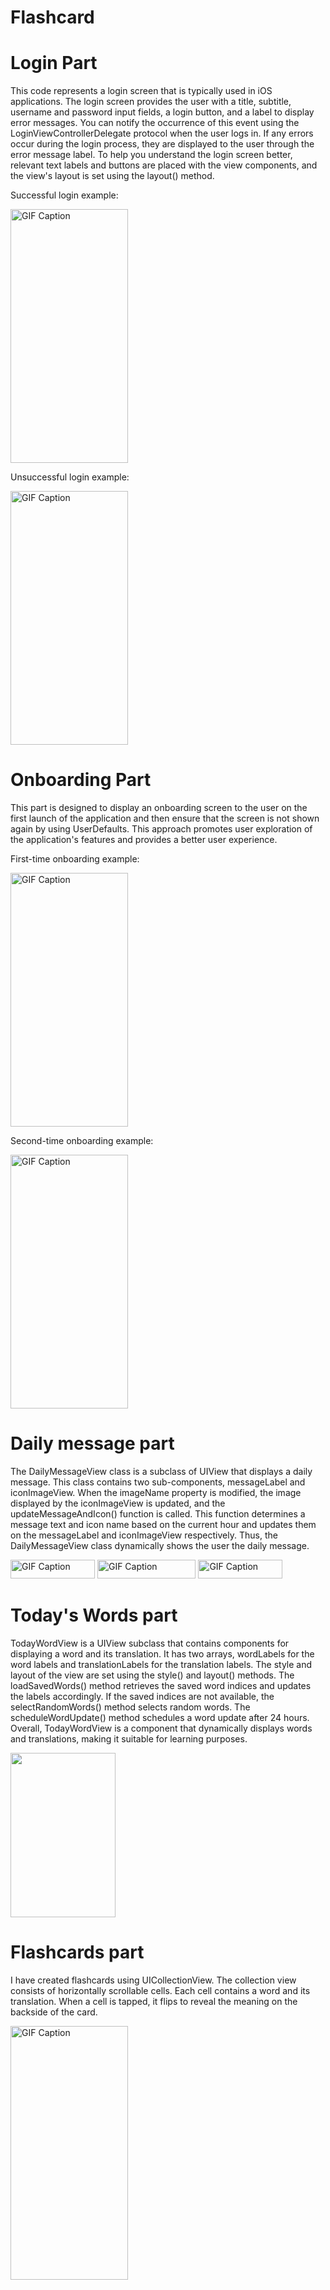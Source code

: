 # Flashcard

# Login Part

This code represents a login screen that is typically used in iOS applications. The login screen provides the user with a title, subtitle, username and password input fields, a login button, and a label to display error messages. You can notify the occurrence of this event using the LoginViewControllerDelegate protocol when the user logs in. If any errors occur during the login process, they are displayed to the user through the error message label. To help you understand the login screen better, relevant text labels and buttons are placed with the view components, and the view's layout is set using the layout() method.

Successful login example:

<img src="https://github.com/YusuFKaan48/Flashcard/assets/111217286/832ee95f-61cf-4bb5-8959-ab693e0bb13f" alt="GIF Caption" width="187.5" height="406">

Unsuccessful login example:

<img src="https://github.com/YusuFKaan48/Flashcard/assets/111217286/26f82856-917e-41cf-a85d-9ac683743371" alt="GIF Caption" width="187.5" height="406">

# Onboarding Part

This part is designed to display an onboarding screen to the user on the first launch of the application and then ensure that the screen is not shown again by using UserDefaults. This approach promotes user exploration of the application's features and provides a better user experience.

First-time onboarding example:

<img src="https://github.com/YusuFKaan48/Flashcard/assets/111217286/07fe531d-47d8-414c-86b3-902efa414b60" alt="GIF Caption" width="187.5" height="406">

Second-time onboarding example:

<img src="https://github.com/YusuFKaan48/Flashcard/assets/111217286/b22cb70a-b00e-4407-89c6-0f6d22703138" alt="GIF Caption" width="187.5" height="406">

# Daily message part

The DailyMessageView class is a subclass of UIView that displays a daily message. This class contains two sub-components, messageLabel and iconImageView. When the imageName property is modified, the image displayed by the iconImageView is updated, and the updateMessageAndIcon() function is called. This function determines a message text and icon name based on the current hour and updates them on the messageLabel and iconImageView respectively. Thus, the DailyMessageView class dynamically shows the user the daily message.

<img src="https://github.com/YusuFKaan48/Flashcard/assets/111217286/40a0fc4c-120c-4294-8e6f-086bb16257a9" alt="GIF Caption" width="135" height="30">

<img src="https://github.com/YusuFKaan48/Flashcard/assets/111217286/04bc819a-16b8-4ff1-9df4-394f45e8e019" alt="GIF Caption" width="157.5" height="30">

<img src="https://github.com/YusuFKaan48/Flashcard/assets/111217286/e1c759aa-b95e-41ce-822a-6e78acbca381" alt="GIF Caption" width="135" height="30">

# Today's Words part

TodayWordView is a UIView subclass that contains components for displaying a word and its translation. It has two arrays, wordLabels for the word labels and translationLabels for the translation labels. The style and layout of the view are set using the style() and layout() methods. The loadSavedWords() method retrieves the saved word indices and updates the labels accordingly. If the saved indices are not available, the selectRandomWords() method selects random words. The scheduleWordUpdate() method schedules a word update after 24 hours. Overall, TodayWordView is a component that dynamically displays words and translations, making it suitable for learning purposes.

<img src="https://github.com/YusuFKaan48/Flashcard/assets/111217286/485c1044-3217-45da-be38-5dfe8c23c0b1" width="168" height="263">

# Flashcards part

I have created flashcards using UICollectionView. The collection view consists of horizontally scrollable cells. Each cell contains a word and its translation. When a cell is tapped, it flips to reveal the meaning on the backside of the card.

<img src="https://github.com/YusuFKaan48/Flashcard/assets/111217286/94f48c20-e182-4a05-8b95-8f57a484bd8d" alt="GIF Caption" width="187.5" height="406">


